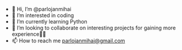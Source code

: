 - 👋 Hi, I’m @parlojanmihai
- 👀 I’m interested in coding
- 🌱 I’m currently learning Python
- 💞️ I’m looking to collaborate on interesting projects for gaining more experience🧑‍💻
- 📫 How to reach me parlojanmihai@gmail.com

<!---
parlojanmihai/parlojanmihai is a ✨ special ✨ repository because its `README.md` (this file) appears on your GitHub profile.
You can click the Preview link to take a look at your changes.
--->
